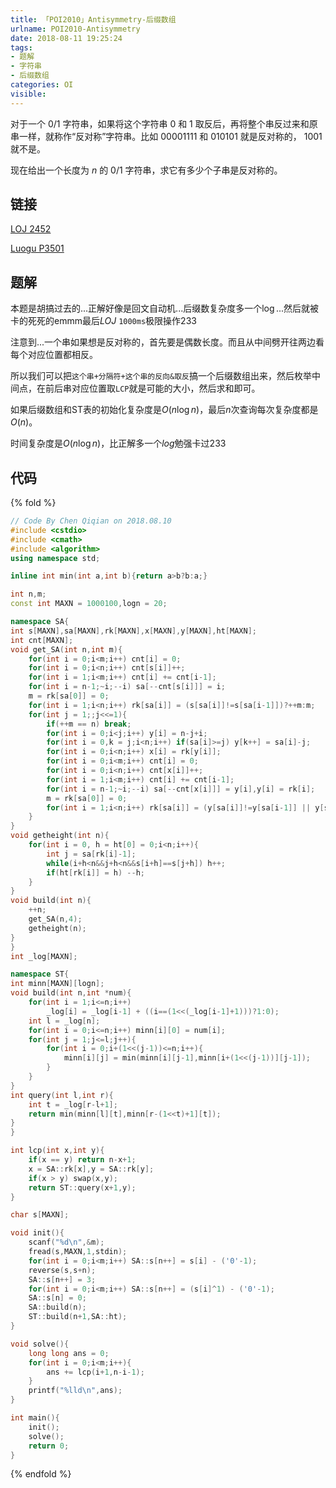 ```yaml
---
title: 「POI2010」Antisymmetry-后缀数组
urlname: POI2010-Antisymmetry
date: 2018-08-11 19:25:24
tags:
- 题解
- 字符串
- 后缀数组
categories: OI
visible:
---
```


对于一个 $0/1$ 字符串，如果将这个字符串 $0$ 和 $1$ 取反后，再将整个串反过来和原串一样，就称作“反对称”字符串。比如 $00001111$ 和 $010101$ 就是反对称的， $1001$ 就不是。

现在给出一个长度为 $n$ 的 $0/1$ 字符串，求它有多少个子串是反对称的。

<!-- more -->

## 链接

[LOJ 2452](https://loj.ac/problem/2452)

[Luogu P3501](https://www.luogu.org/problemnew/show/P3501)

## 题解

本题是胡搞过去的...正解好像是回文自动机...后缀数复杂度多一个$\log$...然后就被卡的死死的emmm最后$LOJ$ `1000ms`极限操作233

注意到...一个串如果想是反对称的，首先要是偶数长度。而且从中间劈开往两边看每个对应位置都相反。

所以我们可以把`这个串+分隔符+这个串的反向&取反`搞一个后缀数组出来，然后枚举中间点，在前后串对应位置取`LCP`就是可能的大小，然后求和即可。

如果后缀数组和ST表的初始化复杂度是$O(n \log n)$，最后$n$次查询每次复杂度都是$O(n)$。

时间复杂度是$O(n \log {n})$，比正解多一个$log$勉强卡过233

## 代码

{% fold %}
```cpp
// Code By Chen Qiqian on 2018.08.10
#include <cstdio>
#include <cmath>
#include <algorithm>
using namespace std;

inline int min(int a,int b){return a>b?b:a;}

int n,m;
const int MAXN = 1000100,logn = 20;

namespace SA{
int s[MAXN],sa[MAXN],rk[MAXN],x[MAXN],y[MAXN],ht[MAXN];
int cnt[MAXN];
void get_SA(int n,int m){
    for(int i = 0;i<m;i++) cnt[i] = 0;
    for(int i = 0;i<n;i++) cnt[s[i]]++;
    for(int i = 1;i<m;i++) cnt[i] += cnt[i-1];
    for(int i = n-1;~i;--i) sa[--cnt[s[i]]] = i;
    m = rk[sa[0]] = 0;
    for(int i = 1;i<n;i++) rk[sa[i]] = (s[sa[i]]!=s[sa[i-1]])?++m:m; 
    for(int j = 1;;j<<=1){
        if(++m == n) break;
        for(int i = 0;i<j;i++) y[i] = n-j+i;
        for(int i = 0,k = j;i<n;i++) if(sa[i]>=j) y[k++] = sa[i]-j;
        for(int i = 0;i<n;i++) x[i] = rk[y[i]];
        for(int i = 0;i<m;i++) cnt[i] = 0;
        for(int i = 0;i<n;i++) cnt[x[i]]++;
        for(int i = 1;i<m;i++) cnt[i] += cnt[i-1];
        for(int i = n-1;~i;--i) sa[--cnt[x[i]]] = y[i],y[i] = rk[i];
        m = rk[sa[0]] = 0;
        for(int i = 1;i<n;i++) rk[sa[i]] = (y[sa[i]]!=y[sa[i-1]] || y[sa[i]+j]!=y[sa[i-1]+j])?++m:m;
    }
}
void getheight(int n){
    for(int i = 0, h = ht[0] = 0;i<n;i++){
        int j = sa[rk[i]-1];
        while(i+h<n&&j+h<n&&s[i+h]==s[j+h]) h++;
        if(ht[rk[i]] = h) --h;
    }
}
void build(int n){
    ++n;
    get_SA(n,4);
    getheight(n);
}
}
int _log[MAXN];

namespace ST{
int minn[MAXN][logn];
void build(int n,int *num){
    for(int i = 1;i<=n;i++)
        _log[i] = _log[i-1] + ((i==(1<<(_log[i-1]+1)))?1:0);
    int l = _log[n];
    for(int i = 0;i<=n;i++) minn[i][0] = num[i];
    for(int j = 1;j<=l;j++){
        for(int i = 0;i+(1<<(j-1))<=n;i++){
            minn[i][j] = min(minn[i][j-1],minn[i+(1<<(j-1))][j-1]);
        }
    }
}    
int query(int l,int r){
    int t = _log[r-l+1];
    return min(minn[l][t],minn[r-(1<<t)+1][t]);
}
}

int lcp(int x,int y){
    if(x == y) return n-x+1;
    x = SA::rk[x],y = SA::rk[y];
    if(x > y) swap(x,y);
    return ST::query(x+1,y);
}

char s[MAXN];

void init(){
    scanf("%d\n",&m);
    fread(s,MAXN,1,stdin);
    for(int i = 0;i<m;i++) SA::s[n++] = s[i] - ('0'-1);
    reverse(s,s+n);
    SA::s[n++] = 3;
    for(int i = 0;i<m;i++) SA::s[n++] = (s[i]^1) - ('0'-1);
    SA::s[n] = 0;
    SA::build(n);
    ST::build(n+1,SA::ht);
}

void solve(){
    long long ans = 0;
    for(int i = 0;i<m;i++){
        ans += lcp(i+1,n-i-1);
    }
    printf("%lld\n",ans);
}

int main(){
    init();
    solve();
    return 0;
}
```
{% endfold %}